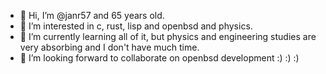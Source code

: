 - 👋 Hi, I’m @janr57 and 65 years old.
- 👀 I’m interested in c, rust, lisp and openbsd and physics.
- 🌱 I’m currently learning all of it, but physics and engineering studies are very absorbing and I don't have much time. 
- 💞️ I’m looking forward to collaborate on openbsd development :) :) :)

<!---
janr57/janr57 is a ✨ special ✨ repository because its `README.md` (this file) appears on your GitHub profile.
You can click the Preview link to take a look at your changes.
--->
